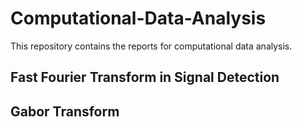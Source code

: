# Computational-Data-Analysis

This repository contains the reports for computational data analysis.

## Fast Fourier Transform in Signal Detection

## Gabor Transform
